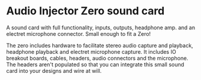 <!--
---
name: Audio Injector Zero Sound Card
class: board
type: audio,sensor
formfactor: pHAT
manufacturer: Audio Injector
collected: Other
description: A soundcard with stereo input and output, phones amplifier and electret microhpone input.
url: https://www.audioinjector.net/rpi-zero
github: https://github.com/Audio-Injector/stereo-and-zero
image: 'audioinjector-zero.png'
pincount: 40
eeprom: no
power:
  '2':
  '4':
  '17':
ground:
  '6':
  '9':
  '14':
  '20':
  '25':
  '30':
  '34':
  '39':
pin:
  '3':
    mode: i2c
  '5':
    mode: i2c
  '12':
    mode: i2s
    name: I2S BCLK
  '35':
    mode: i2s
    name: I2S LRCLK
  '38':
    mode: i2s
    name: I2S SDIN
  '40':
    mode: i2s
    name: I2S SDOUT
-->
# Audio Injector Zero sound card

A sound card with full functionality, inputs, outputs, headphone amp. and an electret microphone connector. Small enough to fit a Zero!

The zero includes hardware to facilitate stereo audio capture and playback, headphone playback and electret microphone capture. It includes IO breakout boards, cables, headers, audio connectors and the microphone. The headers aren't populated so that you can integrate this small sound card into your designs and wire at will.
